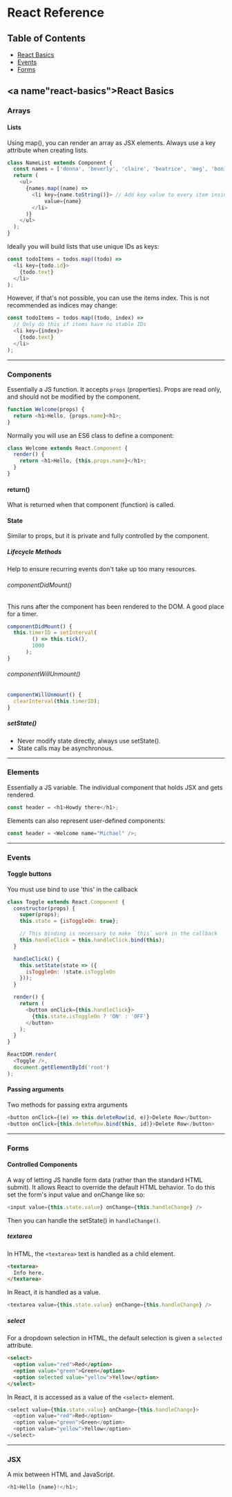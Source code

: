 # React Reference

## Table of Contents
* [React Basics](#react-basics)
* [Events](#events)
* [Forms](#forms)

## <a name"react-basics"></a>React Basics
### Arrays

#### Lists
Using map(), you can render an array as JSX elements. Always use a key attribute when creating lists.
```javascript
class NameList extends Component {
  const names = ['donna', 'beverly', 'claire', 'beatrice', 'meg', 'bonita'];
  return (
    <ul>
      {names.map((name) =>
        <li key={name.toString()}> // Add key value to every item inside `map`
            value={name}
        </li>
      )}
    </ul>
  );
}
```
Ideally you will build lists that use unique IDs as keys:
```javascript
const todoItems = todos.map((todo) =>
  <li key={todo.id}>
    {todo.text}
  </li>
);
```
However, if that's not possible, you can use the items index. This is not recommended as indices may change:
```JavaScript
const todoItems = todos.map((todo, index) =>
  // Only do this if items have no stable IDs
  <li key={index}>
    {todo.text}
  </li>
);
```

---
### Components
Essentially a JS function. It accepts `props` (properties). Props are read only, and should not be modified by the component.
```javascript
function Welcome(props) {
  return <h1>Hello, {props.name}<h1>;
}
```
Normally you will use an ES6 class to define a component:
```javascript
class Welcome extends React.Component {
  render() {
    return <h1>Hello, {this.props.name}</h1>;
  }
}
```
#### return()
What is returned when that component (function) is called.

#### State
Similar to props, but it is private and fully controlled by the component.

##### Lifecycle Methods
Help to ensure recurring events don't take up too many resources.
###### componentDidMount()
This runs after the component has been rendered to the DOM. A good place for a timer.
```javascript
componentDidMount() {
  this.timerID = setInterval(
        () => this.tick(),
        1000
      );
}
```
###### componentWillUnmount()
```javascript
componentWillUnmount() {
  clearInterval(this.timerID);
}
```
##### setState()
* Never modify state directly, always use  setState().
* State calls may be asynchronous.

---
### Elements
Essentially a JS variable. The individual component that holds JSX and gets rendered.  
```JavaScript
const header = <h1>Howdy there</h1>;
```
Elements can also represent user-defined components:
```JavaScript
const header = <Welcome name="Michael" />;
```

---
### <a name="events"></a>Events

#### Toggle buttons
You must use bind to use 'this' in the callback
```JavaScript
class Toggle extends React.Component {
  constructor(props) {
    super(props);
    this.state = {isToggleOn: true};

    // This binding is necessary to make `this` work in the callback
    this.handleClick = this.handleClick.bind(this);
  }

  handleClick() {
    this.setState(state => ({
      isToggleOn: !state.isToggleOn
    }));
  }

  render() {
    return (
      <button onClick={this.handleClick}>
        {this.state.isToggleOn ? 'ON' : 'OFF'}
      </button>
    );
  }
}

ReactDOM.render(
  <Toggle />,
  document.getElementById('root')
);
```

#### Passing arguments
Two methods for passing extra arguments
```javascript
<button onClick={(e) => this.deleteRow(id, e)}>Delete Row</button>
<button onClick={this.deleteRow.bind(this, id)}>Delete Row</button>
```

---
### Forms<a name='forms'></a>

#### Controlled Components
A way of letting JS handle form data (rather than the standard HTML submit). It allows React to override the default HTML behavior. To do this set the form's input value and onChange like so:
```javascript
<input value={this.state.value} onChange={this.handleChange} />
```
Then you can handle the setState() in `handleChange()`.

##### textarea
In HTML, the `<textarea>` text is handled as a child element.
```html
<textarea>
  Info here.
</textarea>
```
In React, it is handled as a value.
```javascript
<textarea value={this.state.value} onChange={this.handleChange} />
```

##### select
For a dropdown selection in HTML, the default selection is given a `selected` attribute.
```html
<select>
  <option value="red">Red</option>
  <option value="green">Green</option>
  <option selected value="yellow">Yellow</option>
</select>
```

In React, it is accessed as a value of the `<select>` element.
```javascript
<select value={this.state.value} onChange={this.handleChange}>
  <option value="red">Red</option>
  <option value="green">Green</option>
  <option value="yellow">Yellow</option>
</select>
```

---
### JSX
A mix between HTML and JavaScript.  
```javascript
<h1>Hello {name}!</h1>;
```
